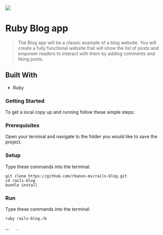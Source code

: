 ![](https://img.shields.io/badge/Microverse-blueviolet)

# Ruby Blog app

> The Blog app will be a classic example of a blog website. You will create a fully functional website that will show the list of posts and empower readers to interact with them by adding comments and liking posts.

## Built With

- Ruby

### Getting Started

To get a local copy up and running follow these simple steps:

### Prerequisites

Open your terminal and navigate to the folder you would like to save the project.

### Setup

Type these commands into the terminal:

```
git clone https://github.com/rbanos-mv/rails-blog.git
cd rails-blog
bundle install
```

### Run

Type these commands into the terminal:

```
ruby rails-blog.rb
```

### Testing

Type these commands into the terminal:

```
rspec
```

## Authors

👤 **Roberto A. Baños Alvarez**

- GitHub: [@rbanos-mv](https://github.com/rbanos-mv)
- Twitter: [@RobertoBanosMV](https://twitter.com/RobertoBanosMV)
- LinkedIn: [Roberto A Baños Alvarez](https://linkedin.com/in/roberto-a-baños-alvarez-500766234)

## 🤝 Contributing

Contributions, issues, and feature requests are welcome!

Feel free to check the [issues page](../../issues/).

## Show your support

Give a ⭐️ if you like this project!

## Acknowledgments

- [Microverse](https://www.microverse.org/) for the motivation.

## 📝 License

This project is [MIT](./MIT.md) licensed.
